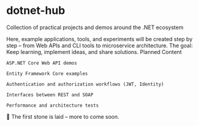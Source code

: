 # dotnet-hub
Collection of practical projects and demos around the .NET ecosystem

Here, example applications, tools, and experiments will be created step by step – from Web APIs and CLI tools to microservice architecture. The goal: Keep learning, implement ideas, and share solutions.
Planned Content

    ASP.NET Core Web API demos

    Entity Framework Core examples

    Authentication and authorization workflows (JWT, Identity)

    Interfaces between REST and SOAP

    Performance and architecture tests

🚀 The first stone is laid – more to come soon.

